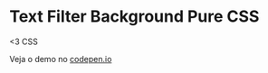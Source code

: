 Text Filter Background Pure CSS  
=================================

<3 CSS


Veja o demo no [codepen.io](http://codepen.io/hjdesigner/pen/rLqBbL)
